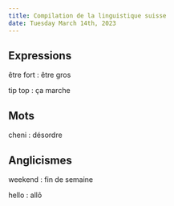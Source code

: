 ```yaml
---
title: Compilation de la linguistique suisse
date: Tuesday March 14th, 2023
---
```

## Expressions

ê﻿tre fort : être gros

t﻿ip top : ça marche

## Mots

c﻿heni : désordre

## Anglicismes

w﻿eekend : fin de semaine

h﻿ello : allô